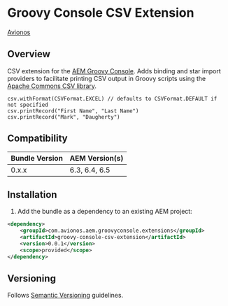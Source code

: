 # Groovy Console CSV Extension

[Avionos](http://www.avionos.com)

## Overview

CSV extension for the [AEM Groovy Console](https://github.com/icfnext/aem-groovy-console).  Adds binding and star import providers to facilitate printing CSV output in Groovy scripts using the [Apache Commons CSV library](http://commons.apache.org/proper/commons-csv/).

    csv.withFormat(CSVFormat.EXCEL) // defaults to CSVFormat.DEFAULT if not specified
    csv.printRecord("First Name", "Last Name")
    csv.printRecord("Mark", "Daugherty")

## Compatibility

Bundle Version | AEM Version(s)
------------ | -------------
0.x.x | 6.3, 6.4, 6.5

## Installation

1. Add the bundle as a dependency to an existing AEM project:

```xml
<dependency>
    <groupId>com.avionos.aem.groovyconsole.extensions</groupId>
    <artifactId>groovy-console-csv-extension</artifactId>
    <version>0.0.1</version>
    <scope>provided</scope>
</dependency>
```

## Versioning

Follows [Semantic Versioning](http://semver.org/) guidelines.
